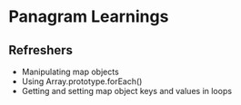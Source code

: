 # Panagram Learnings
## Refreshers
* Manipulating map objects
* Using Array.prototype.forEach()
* Getting and setting map object keys and values in loops